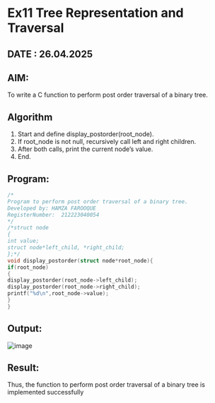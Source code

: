 # Ex11 Tree Representation and Traversal
## DATE : 26.04.2025
## AIM:
To write a C function to perform post order traversal of a binary tree.

## Algorithm
1. Start and define display_postorder(root_node).
2. If root_node is not null, recursively call left and right children.
3. After both calls, print the current node’s value.
4. End.

## Program:
```C
/*
Program to perform post order traversal of a binary tree.
Developed by: HAMZA FAROOQUE
RegisterNumber:  212223040054
*/
/*struct node
{
int value;
struct node*left_child, *right_child;
};*/
void display_postorder(struct node*root_node){
if(root_node)
{
display_postorder(root_node->left_child);
display_postorder(root_node->right_child);
printf("%d\n",root_node->value);
}
}

```

## Output:

![image](https://github.com/user-attachments/assets/5014bff7-1df7-4065-8335-b1bc587e64b1)


## Result:
Thus, the function to perform post order traversal of a binary tree is implemented successfully
